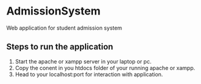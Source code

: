 # AdmissionSystem
Web application for student admission system

## Steps to run the application
  
  1. Start the apache or xampp server in your laptop or pc.
  2. Copy the conent in you htdocs folder of your running apache or xampp.
  3. Head to your localhost:port for interaction with application.

